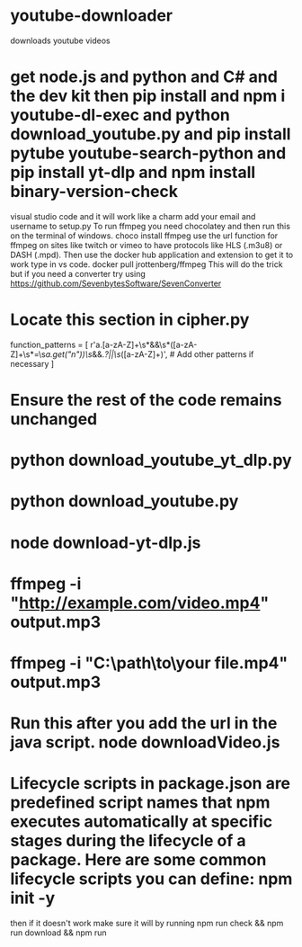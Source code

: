 # youtube-downloader
downloads youtube videos

# get node.js and python and C# and the dev kit then pip install and npm i youtube-dl-exec and python download_youtube.py and pip install pytube youtube-search-python and pip install yt-dlp and npm install binary-version-check
visual studio code and it will work like a charm add your email and username to setup.py
To run ffmpeg you need chocolatey and then run this on the terminal of windows. choco install ffmpeg
use the url function for ffmpeg on sites like twitch or vimeo to have protocols like HLS (.m3u8) or DASH (.mpd).
Then use the docker hub application and extension to get it to work type in vs code. docker pull jrottenberg/ffmpeg
This will do the trick but if you need a converter try using https://github.com/SevenbytesSoftware/SevenConverter

# Locate this section in cipher.py
function_patterns = [
    r'a\.[a-zA-Z]+\s*&&\s*\([a-zA-Z]+\s*=\s*a\.get\("n"\)\)\s*&&.*?||\s*([a-zA-Z]+)',
    # Add other patterns if necessary
]
# Ensure the rest of the code remains unchanged
# python download_youtube_yt_dlp.py
# python download_youtube.py
# node download-yt-dlp.js
# ffmpeg -i "http://example.com/video.mp4" output.mp3
# ffmpeg -i "C:\path\to\your file.mp4" output.mp3
# Run this after you add the url in the java script. node downloadVideo.js
# Lifecycle scripts in package.json are predefined script names that npm executes automatically at specific stages during the lifecycle of a package. Here are some common lifecycle scripts you can define: npm init -y
then if it doesn't work make sure it will by running npm run check && npm run download && npm run

